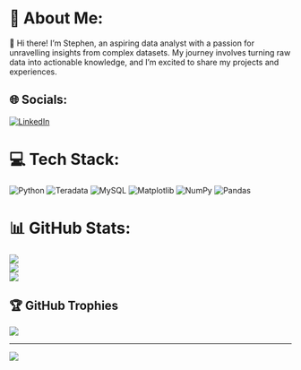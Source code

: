 # 💫 About Me:
👋 Hi there! I’m Stephen, an aspiring data analyst with a passion for unravelling insights from complex datasets. My journey involves turning raw data into actionable knowledge, and I’m excited to share my projects and experiences.<br>


## 🌐 Socials:
[![LinkedIn](https://img.shields.io/badge/LinkedIn-%230077B5.svg?logo=linkedin&logoColor=white)](https://linkedin.com/in/stephen-ck-leung) 

# 💻 Tech Stack:
![Python](https://img.shields.io/badge/python-3670A0?style=for-the-badge&logo=python&logoColor=ffdd54) ![Teradata](https://img.shields.io/badge/Teradata-F37440?style=for-the-badge&logo=teradata&logoColor=white) ![MySQL](https://img.shields.io/badge/mysql-4479A1.svg?style=for-the-badge&logo=mysql&logoColor=white) ![Matplotlib](https://img.shields.io/badge/Matplotlib-%23ffffff.svg?style=for-the-badge&logo=Matplotlib&logoColor=black) ![NumPy](https://img.shields.io/badge/numpy-%23013243.svg?style=for-the-badge&logo=numpy&logoColor=white) ![Pandas](https://img.shields.io/badge/pandas-%23150458.svg?style=for-the-badge&logo=pandas&logoColor=white)
# 📊 GitHub Stats:
![](https://github-readme-stats.vercel.app/api?username=stephen-data&theme=dark&hide_border=false&include_all_commits=true&count_private=true)<br/>
![](https://github-readme-streak-stats.herokuapp.com/?user=stephen-data&theme=dark&hide_border=false)<br/>
![](https://github-readme-stats.vercel.app/api/top-langs/?username=stephen-data&theme=dark&hide_border=false&include_all_commits=true&count_private=true&layout=compact)

## 🏆 GitHub Trophies
![](https://github-profile-trophy.vercel.app/?username=stephen-data&theme=radical&no-frame=false&no-bg=true&margin-w=4)

---
[![](https://visitcount.itsvg.in/api?id=stephen-data&icon=1&color=0)](https://visitcount.itsvg.in)

<!-- Proudly created with GPRM ( https://gprm.itsvg.in ) -->
